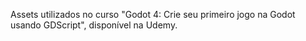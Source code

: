 Assets utilizados no curso "Godot 4: Crie seu primeiro jogo na Godot usando GDScript", disponível na Udemy.
